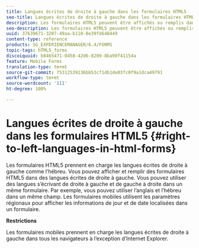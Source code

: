 ```yaml
---
title: Langues écrites de droite à gauche dans les formulaires HTML5
seo-title: Langues écrites de droite à gauche dans les formulaires HTML5
description: Les formulaires HTML5 peuvent être affichés ou remplis dans les langues s’écrivant de droite à gauche, comme l’hébreu.
seo-description: Les formulaires HTML5 peuvent être affichés ou remplis dans les langues s’écrivant de droite à gauche, comme l’hébreu.
uuid: 37639671-3207-49aa-b110-8e39fd648449
content-type: reference
products: SG_EXPERIENCEMANAGER/6.4/FORMS
topic-tags: hTML5_forms
discoiquuid: b8465471-0458-42d6-8209-8ba90f41154a
feature: Mobile Forms
translation-type: tm+mt
source-git-commit: 75312539136bb53cf1db1de03fc0f9a1dca49791
workflow-type: tm+mt
source-wordcount: '111'
ht-degree: 100%

---
```



# Langues écrites de droite à gauche dans les formulaires HTML5 {#right-to-left-languages-in-html-forms}

Les formulaires HTML5 prennent en charge les langues écrites de droite à gauche comme l’hébreu. Vous pouvez afficher et remplir des formulaires HTML5 dans des langues écrites de droite à gauche. Vous pouvez utiliser des langues s’écrivant de droite à gauche et de gauche à droite dans un même formulaire. Par exemple, vous pouvez utiliser l’anglais et l’hébreu dans un même champ. Les formulaires mobiles utilisent les paramètres régionaux pour afficher les informations de jour et de date localisées dans un formulaire.

**Restrictions**

Les formulaires mobiles prennent en charge les langues écrites de droite à gauche dans tous les navigateurs à l’exception d’Internet Explorer.

